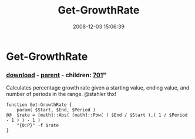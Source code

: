 ﻿---
pid:            700
parent:         699
children:       701
poster:         jturnage
title:          Get-GrowthRate
date:           2008-12-03 15:06:39
format:         posh
---

# Get-GrowthRate

### [download](700.ps1) - [parent](699.md) - children: [701](701.md)"

Calculates percentage growth rate given a starting value, ending value, and number of periods in the range.  @stahler thx!

```posh
function Get-GrowthRate {
	param( $Start, $End, $Period ) 
@@	$rate = [math]::Abs( [math]::Pow( ( $End / $Start ),( 1 / $Period - 1 ) ) - 1 )
	"{0:P}" -f $rate
}
```
